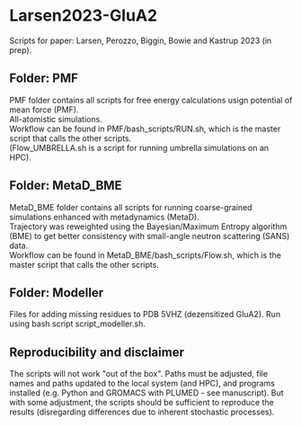 # Larsen2023-GluA2
Scripts for paper: Larsen, Perozzo, Biggin, Bowie and Kastrup 2023 (in prep).

## Folder: PMF
PMF folder contains all scripts for free energy calculations usign potential of mean force (PMF).    
All-atomistic simulations.  
Workflow can be found in PMF/bash_scripts/RUN.sh, which is the master script that calls the other scripts.    
(Flow_UMBRELLA.sh is a script for running umbrella simulations on an HPC).    

## Folder: MetaD_BME
MetaD_BME folder contains all scripts for running coarse-grained simulations enhanced with metadynamics (MetaD).    
Trajectory was reweighted using the Bayesian/Maximum Entropy algorithm (BME) to get better consistency with small-angle neutron scattering (SANS) data.    
Workflow can be found in MetaD_BME/bash_scripts/Flow.sh, which is the master script that calls the other scripts.     

## Folder: Modeller    
Files for adding missing residues to PDB 5VHZ (dezensitized GluA2). Run using bash script script_modeller.sh.     

## Reproducibility and disclaimer
The scripts will not work "out of the box". Paths must be adjusted, file names and paths updated to the local system (and HPC), and programs installed (e.g. Python and GROMACS with PLUMED - see manuscript). But with some adjustment, the scripts should be sufficient to reproduce the results (disregarding differences due to inherent stochastic processes). 
